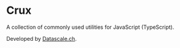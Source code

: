# Crux

A collection of commonly used utilities for JavaScript (TypeScript).

Developed by [Datascale.ch](https://datascale.ch).

